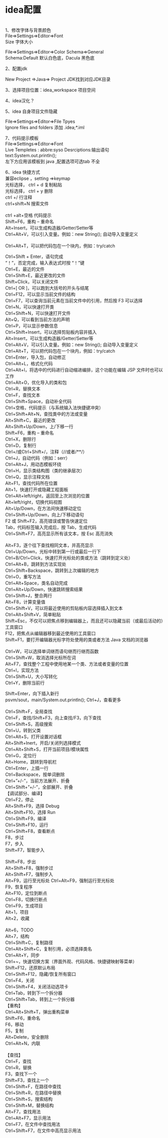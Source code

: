 <H1>idea配置</H1><br>
1、修改字体与背景颜色 <br>
File=>Settings=>Editor=>Font<br>
Size 字体大小<br>

File=>Settings=>Editor=>Color Schema=>General<br>
Schema:Default 默认白色底，Dacula 黑色底<br>

2、配置jdk<br>

New Project =>Java=> Project JDK找到对应JDK目录<br>

3、选择项目位置：idea_workspace 项目空间<br>


4、idea汉化？<br>

5、idea 自身项目文件隐藏<br>

File=>Settings=>Editor=>File Tpyes<br>
Ignore files and folders 添加 .idea;*.iml<br>


7、代码提示模板<br>
File=>Settings=>Editor=>Font<br>
Live Templetes : abbre:syso    Desrciptions:输出语句<br>
text:System.out.println();<br>
左下方应用该模板到 java ,配置选项可选tab 不全<br>





6、idea 快捷方式<br>
兼容eclipse ，setting =>keymap<br>
光标选择， ctrl + d 复制粘贴<br>
光标选择， ctrl + y  删除<br>
ctrl +/ 行注释<br>
ctrl+shift+N  搜索文件<br><br>
ctrl +alt+空格 代码提示<br>
Shift+F6，重构 – 重命名<br>
Alt+Insert，可以生成构造器/Getter/Setter等<br>
Ctrl+Alt+V，可以引入变量。例如：new String(); 自动导入变量定义<br><br>
Ctrl+Alt+T，可以把代码包在一个块内，例如：try/catch<br>


Ctrl+Shift + Enter，语句完成<br>
“！”，否定完成，输入表达式时按 “！”键<br>
Ctrl+E，最近的文件<br>
Ctrl+Shift+E，最近更改的文件<br>
Shift+Click，可以关闭文件<br>
Ctrl+[ OR ]，可以跑到大括号的开头与结尾<br>
Ctrl+F12，可以显示当前文件的结构<br>
Ctrl+F7，可以查询当前元素在当前文件中的引用，然后按 F3 可以选择<br>
Ctrl+N，可以快速打开类<br>
Ctrl+Shift+N，可以快速打开文件<br>
Alt+Q，可以看到当前方法的声明<br>
Ctrl+P，可以显示参数信息<br>
Ctrl+Shift+Insert，可以选择剪贴板内容并插入<br>
Alt+Insert，可以生成构造器/Getter/Setter等<br>
Ctrl+Alt+V，可以引入变量。例如：new String(); 自动导入变量定义<br>
Ctrl+Alt+T，可以把代码包在一个块内，例如：try/catch<br>
Ctrl+Enter，导入包，自动修正<br>
Ctrl+Alt+L，格式化代码<br>
Ctrl+Alt+I，将选中的代码进行自动缩进编排，这个功能在编辑 JSP 文件时也可以工作<br>
Ctrl+Alt+O，优化导入的类和包<br>
Ctrl+R，替换文本<br>
Ctrl+F，查找文本<br>
Ctrl+Shift+Space，自动补全代码<br>
Ctrl+空格，代码提示（与系统输入法快捷键冲突）<br>
Ctrl+Shift+Alt+N，查找类中的方法或变量<br>
Alt+Shift+C，最近的更改<br>
Alt+Shift+Up/Down，上/下移一行<br>
Shift+F6，重构 – 重命名<br>
Ctrl+X，删除行<br>
Ctrl+D，复制行<br>
Ctrl+/或Ctrl+Shift+/，注释（//或者/**/）<br>
Ctrl+J，自动代码（例如：serr）<br>
Ctrl+Alt+J，用动态模板环绕<br>
Ctrl+H，显示类结构图（类的继承层次）<br>
Ctrl+Q，显示注释文档<br>
Alt+F1，查找代码所在位置<br>
Alt+1，快速打开或隐藏工程面板<br>
Ctrl+Alt+left/right，返回至上次浏览的位置<br>
Alt+left/right，切换代码视图<br>
Alt+Up/Down，在方法间快速移动定位<br>
Ctrl+Shift+Up/Down，向上/下移动语句<br>
F2 或 Shift+F2，高亮错误或警告快速定位<br>
Tab，代码标签输入完成后，按 Tab，生成代码<br>
Ctrl+Shift+F7，高亮显示所有该文本，按 Esc 高亮消失<br><br>
Alt+F3，逐个往下查找相同文本，并高亮显示<br>
Ctrl+Up/Down，光标中转到第一行或最后一行下<br>
Ctrl+B/Ctrl+Click，快速打开光标处的类或方法（跳转到定义处）<br>
Ctrl+Alt+B，跳转到方法实现处<br>
Ctrl+Shift+Backspace，跳转到上次编辑的地方<br>
Ctrl+O，重写方法<br>
Ctrl+Alt+Space，类名自动完成<br>
Ctrl+Alt+Up/Down，快速跳转搜索结果<br>
Ctrl+Shift+J，整合两行<br>
Alt+F8，计算变量值<br>
Ctrl+Shift+V，可以将最近使用的剪贴板内容选择插入到文本<br>
Ctrl+Alt+Shift+V，简单粘贴<br>
Shift+Esc，不仅可以把焦点移到编辑器上，而且还可以隐藏当前（或最后活动的）工具窗口<br>
F12，把焦点从编辑器移到最近使用的工具窗口<br>
Shift+F1，要打开编辑器光标字符处使用的类或者方法 Java 文档的浏览器<br><br>
Ctrl+W，可以选择单词继而语句继而行继而函数<br>
Ctrl+Shift+W，取消选择光标所在词<br>
Alt+F7，查找整个工程中使用地某一个类、方法或者变量的位置<br>
Ctrl+I，实现方法<br>
Ctrl+Shift+U，大小写转化<br>
Ctrl+Y，删除当前行<br>


Shift+Enter，向下插入新行<br>
psvm/sout，main/System.out.println(); Ctrl+J，查看更多<br><br>
Ctrl+Shift+F，全局查找<br>
Ctrl+F，查找/Shift+F3，向上查找/F3，向下查找<br>
Ctrl+Shift+S，高级搜索<br>
Ctrl+U，转到父类<br>
Ctrl+Alt+S，打开设置对话框<br>
Alt+Shift+Inert，开启/关闭列选择模式<br>
Ctrl+Alt+Shift+S，打开当前项目/模块属性<br>
Ctrl+G，定位行<br>
Alt+Home，跳转到导航栏<br>
Ctrl+Enter，上插一行<br>
Ctrl+Backspace，按单词删除<br>
Ctrl+”+/-”，当前方法展开、折叠<br>
Ctrl+Shift+”+/-”，全部展开、折叠<br>
【调试部分、编译】<br>
Ctrl+F2，停止<br>
Alt+Shift+F9，选择 Debug<br>
Alt+Shift+F10，选择 Run<br>
Ctrl+Shift+F9，编译<br>
Ctrl+Shift+F10，运行<br>
Ctrl+Shift+F8，查看断点<br>
F8，步过<br>
F7，步入<br>
Shift+F7，智能步入<br><br>
Shift+F8，步出<br>
Alt+Shift+F8，强制步过<br>
Alt+Shift+F7，强制步入<br>
Alt+F9，运行至光标处
Ctrl+Alt+F9，强制运行至光标处<br>
F9，恢复程序<br>
Alt+F10，定位到断点<br>
Ctrl+F8，切换行断点<br>
Ctrl+F9，生成项目<br>
Alt+1，项目<br>
Alt+2，收藏<br><br>
Alt+6，TODO<br>
Alt+7，结构<br>
Ctrl+Shift+C，复制路径<br>
Ctrl+Alt+Shift+C，复制引用，必须选择类名<br>
Ctrl+Alt+Y，同步<br>
Ctrl+~，快速切换方案（界面外观、代码风格、快捷键映射等菜单）<br>
Shift+F12，还原默认布局<br>
Ctrl+Shift+F12，隐藏/恢复所有窗口<br>
Ctrl+F4，关闭<br>
Ctrl+Shift+F4，关闭活动选项卡<br>
Ctrl+Tab，转到下一个拆分器<br>
Ctrl+Shift+Tab，转到上一个拆分器<br>
【重构】<br>
Ctrl+Alt+Shift+T，弹出重构菜单<br>
Shift+F6，重命名<br>
F6，移动<br>
F5，复制<br>
Alt+Delete，安全删除<br>
Ctrl+Alt+N，内联<br><br>
【查找】<br>
Ctrl+F，查找<br>
Ctrl+R，替换<br>
F3，查找下一个<br>
Shift+F3，查找上一个<br>
Ctrl+Shift+F，在路径中查找<br>
Ctrl+Shift+R，在路径中替换<br>
Ctrl+Shift+S，搜索结构<br>
Ctrl+Shift+M，替换结构<br>
Alt+F7，查找用法<br>
Ctrl+Alt+F7，显示用法<br>
Ctrl+F7，在文件中查找用法<br>
Ctrl+Shift+F7，在文件中高亮显示用法<br>










